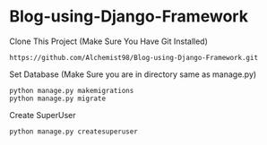 # Blog-using-Django-Framework

Clone This Project (Make Sure You Have Git Installed)
```
https://github.com/Alchemist98/Blog-using-Django-Framework.git
```


Set Database (Make Sure you are in directory same as manage.py)

```
python manage.py makemigrations
python manage.py migrate
```
Create SuperUser

```
python manage.py createsuperuser
```
